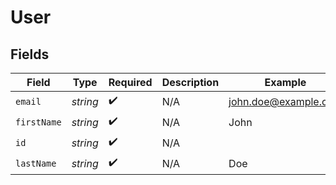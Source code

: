 # User


## Fields

| Field                | Type                 | Required             | Description          | Example              |
| -------------------- | -------------------- | -------------------- | -------------------- | -------------------- |
| `email`              | *string*             | :heavy_check_mark:   | N/A                  | john.doe@example.com |
| `firstName`          | *string*             | :heavy_check_mark:   | N/A                  | John                 |
| `id`                 | *string*             | :heavy_check_mark:   | N/A                  |                      |
| `lastName`           | *string*             | :heavy_check_mark:   | N/A                  | Doe                  |
